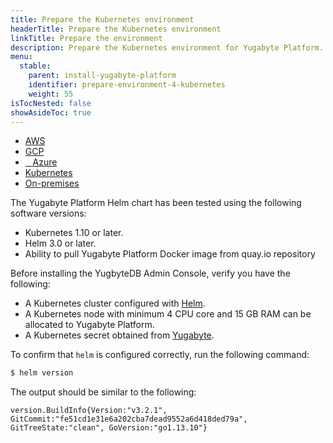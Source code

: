 ```yaml
---
title: Prepare the Kubernetes environment
headerTitle: Prepare the Kubernetes environment
linkTitle: Prepare the environment
description: Prepare the Kubernetes environment for Yugabyte Platform.
menu:
  stable:
    parent: install-yugabyte-platform
    identifier: prepare-environment-4-kubernetes
    weight: 55
isTocNested: false
showAsideToc: true
---
```


<ul class="nav nav-tabs-alt nav-tabs-yb">

  <li>
    <a href="/latest/yugabyte-platform/install-yugabyte-platform/prepare-environment/aws" class="nav-link">
      <i class="icon-aws" aria-hidden="true"></i>
      AWS
    </a>
  </li>

  <li>
    <a href="/latest/yugabyte-platform/install-yugabyte-platform/prepare-environment/gcp" class="nav-link">
       <i class="fab fa-google" aria-hidden="true"></i>
      GCP
    </a>
  </li>

  <li>
    <a href="/latest/yugabyte-platform/install-yugabyte-platform/prepare-environment/azure" class="nav-link">
      <i class="icon-azure" aria-hidden="true"></i>
      &nbsp;&nbsp; Azure
    </a>
  </li>

  <li>
    <a href="/latest/yugabyte-platform/install-yugabyte-platform/prepare-environment/kubernetes" class="nav-link active">
      <i class="icon-aws" aria-hidden="true"></i>
      Kubernetes
    </a>
  </li>

  <li>
    <a href="/latest/yugabyte-platform/install-yugabyte-platform/prepare-environment/on-premises" class="nav-link">
      <i class="icon-aws" aria-hidden="true"></i>
      On-premises
    </a>
  </li>

</ul>

The Yugabyte Platform Helm chart has been tested using the following software versions:

- Kubernetes 1.10 or later.
- Helm 3.0 or later.
- Ability to pull Yugabyte Platform Docker image from quay.io repository


Before installing the YugbyteDB Admin Console, verify you have the following:

- A Kubernetes cluster configured with [Helm](https://helm.sh/).
- A Kubernetes node with minimum 4 CPU core and 15 GB RAM can be allocated to Yugabyte Platform.
- A Kubernetes secret obtained from [Yugabyte](https://www.yugabyte.com/platform/#request-trial-form).

To confirm that `helm` is configured correctly, run the following command:

```sh
$ helm version
```

The output should be similar to the following:

```
version.BuildInfo{Version:"v3.2.1", GitCommit:"fe51cd1e31e6a202cba7dead9552a6d418ded79a", GitTreeState:"clean", GoVersion:"go1.13.10"}
```
